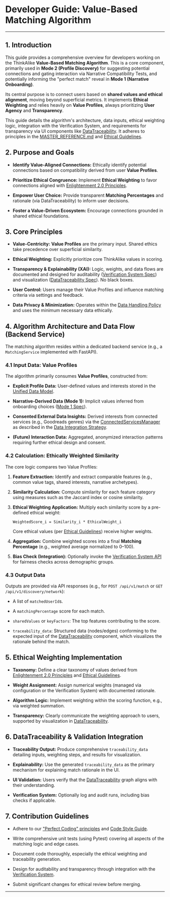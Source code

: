 # Developer Guide: Value-Based Matching Algorithm

---

## 1. Introduction

This guide provides a comprehensive overview for developers working on the ThinkAlike **Value-Based Matching Algorithm**. This is a core component, primarily used in **Mode 2 (Profile Discovery)** for suggesting potential connections and gating interaction via Narrative Compatibility Tests, and potentially informing the "perfect match" reveal in **Mode 1 (Narrative Onboarding)**.

Its central purpose is to connect users based on **shared values and ethical alignment**, moving beyond superficial metrics. It implements **Ethical Weighting** and relies heavily on **Value Profiles**, always prioritizing **User Agency** and **Transparency**.

This guide details the algorithm's architecture, data inputs, ethical weighting logic, integration with the Verification System, and requirements for transparency via UI components like [DataTraceability](../../components/ui_components/data_traceability.md). It adheres to principles in the [MASTER_REFERENCE.md](../../core/master_reference.md) and [Ethical Guidelines](../../core/ethics/ethical_guidelines.md).

## 2. Purpose and Goals

* **Identify Value-Aligned Connections:** Ethically identify potential connections based on compatibility derived from user **Value Profiles**.

* **Prioritize Ethical Congruence:** Implement **Ethical Weighting** to favor connections aligned with [Enlightenment 2.0 Principles](../../core/enlightenment_2_0/enlightenment_2_0_principles.md).

* **Empower User Choice:** Provide transparent **Matching Percentages** and rationale (via DataTraceability) to inform user decisions.

* **Foster a Value-Driven Ecosystem:** Encourage connections grounded in shared ethical foundations.

## 3. Core Principles

* **Value-Centricity:** **Value Profiles** are the primary input. Shared ethics take precedence over superficial similarity.

* **Ethical Weighting:** Explicitly prioritize core ThinkAlike values in scoring.

* **Transparency & Explainability (XAI):** Logic, weights, and data flows are documented and designed for auditability ([Verification System Spec](../../architecture/verification_system/verification_system.md)) and visualization ([DataTraceability Spec](../../components/ui_components/data_traceability.md)). No black boxes.

* **User Control:** Users manage their Value Profiles and influence matching criteria via settings and feedback.

* **Data Privacy & Minimization:** Operates within the [Data Handling Policy](./data_handling_policy_guide.md) and uses the minimum necessary data ethically.

## 4. Algorithm Architecture and Data Flow (Backend Service)

The matching algorithm resides within a dedicated backend service (e.g., a `MatchingService` implemented with FastAPI).

### 4.1 Input Data: Value Profiles

The algorithm primarily consumes **Value Profiles**, constructed from:

* **Explicit Profile Data:** User-defined values and interests stored in the [Unified Data Model](../../architecture/database/unified_data_model_schema.md).

* **Narrative-Derived Data (Mode 1):** Implicit values inferred from onboarding choices ([Mode 1 Spec](../../architecture/modes/mode1_narrative_onboarding_spec.md)).

* **Consented External Data Insights:** Derived interests from connected services (e.g., Goodreads genres) via the [ConnectedServicesManager](../../components/ui_components/connected_services_manager_spec.md) as described in the [Data Integration Strategy](../../architecture/data_integration_strategy.md).

* **(Future) Interaction Data:** Aggregated, anonymized interaction patterns requiring further ethical design and consent.

### 4.2 Calculation: Ethically Weighted Similarity

The core logic compares two Value Profiles:

1. **Feature Extraction:** Identify and extract comparable features (e.g., common value tags, shared interests, narrative archetypes).
2. **Similarity Calculation:** Compute similarity for each feature category using measures such as the Jaccard index or cosine similarity.
3. **Ethical Weighting Application:** Multiply each similarity score by a pre-defined ethical weight:

    `WeightedScore_i = Similarity_i * EthicalWeight_i`

   Core ethical values (per [Ethical Guidelines](../../core/ethics/ethical_guidelines.md)) receive higher weights.
4. **Aggregation:** Combine weighted scores into a final **Matching Percentage** (e.g., weighted average normalized to 0–100).
5. **Bias Check (Integration):** Optionally invoke the [Verification System API](../../architecture/api/api_endpoints_verification_system.md) for fairness checks across demographic groups.

### 4.3 Output Data

Outputs are provided via API responses (e.g., for `POST /api/v1/match` or `GET /api/v1/discovery/network`):

* A list of `matchedUserId`s.

* A `matchingPercentage` score for each match.

* `sharedValues` or `keyFactors`: The top features contributing to the score.

* `traceability_data`: Structured data (nodes/edges) conforming to the expected input of the [DataTraceability](../../components/ui_components/data_traceability.md) component, which visualizes the rationale behind the match.

## 5. Ethical Weighting Implementation

* **Taxonomy:** Define a clear taxonomy of values derived from [Enlightenment 2.0 Principles](../../core/enlightenment_2_0/enlightenment_2_0_principles.md) and [Ethical Guidelines](../../core/ethics/ethical_guidelines.md).

* **Weight Assignment:** Assign numerical weights (managed via configuration or the Verification System) with documented rationale.

* **Algorithm Logic:** Implement weighting within the scoring function, e.g., via weighted summation.

* **Transparency:** Clearly communicate the weighting approach to users, supported by visualization in [DataTraceability](../../components/ui_components/data_traceability.md).

## 6. DataTraceability & Validation Integration

* **Traceability Output:** Produce comprehensive `traceability_data` detailing inputs, weighting steps, and results for visualization.

* **Explainability:** Use the generated `traceability_data` as the primary mechanism for explaining match rationale in the UI.

* **UI Validation:** Users verify that the [DataTraceability](../../components/ui_components/data_traceability.md) graph aligns with their understanding.

* **Verification System:** Optionally log and audit runs, including bias checks if applicable.

## 7. Contribution Guidelines

* Adhere to our ["Perfect Coding" principles](../../templates/code_documentation_template.md) and [Code Style Guide](../../guides/developer_guides/code_style_guide.md).

* Write comprehensive unit tests (using Pytest) covering all aspects of the matching logic and edge cases.

* Document code thoroughly, especially the ethical weighting and traceability generation.

* Design for auditability and transparency through integration with the [Verification System](../../architecture/verification_system/verification_system.md).

* Submit significant changes for ethical review before merging.

---
